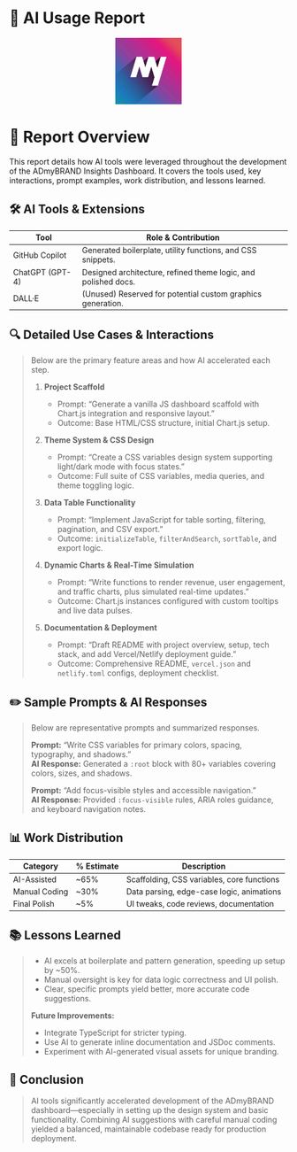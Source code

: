 # 🤖 AI Usage Report

<p align="center">
  <img src="assets/logo.png" alt="ADmyBRAND Logo" width="120" />
</p>

# 📝 Report Overview
This report details how AI tools were leveraged throughout the development of the ADmyBRAND Insights Dashboard. It covers the tools used, key interactions, prompt examples, work distribution, and lessons learned.

## 🛠️ AI Tools & Extensions
| Tool             | Role & Contribution                                           |
| ---------------- | ------------------------------------------------------------- |
| GitHub Copilot   | Generated boilerplate, utility functions, and CSS snippets.  |
| ChatGPT (GPT-4)  | Designed architecture, refined theme logic, and polished docs. |
| DALL·E           | (Unused) Reserved for potential custom graphics generation.  |

## 🔍 Detailed Use Cases & Interactions
> Below are the primary feature areas and how AI accelerated each step.
>
> 1. **Project Scaffold**  
>    - Prompt: “Generate a vanilla JS dashboard scaffold with Chart.js integration and responsive layout.”  
>    - Outcome: Base HTML/CSS structure, initial Chart.js setup.  
>
> 2. **Theme System & CSS Design**  
>    - Prompt: “Create a CSS variables design system supporting light/dark mode with focus states.”  
>    - Outcome: Full suite of CSS variables, media queries, and theme toggling logic.  
>
> 3. **Data Table Functionality**  
>    - Prompt: “Implement JavaScript for table sorting, filtering, pagination, and CSV export.”  
>    - Outcome: `initializeTable`, `filterAndSearch`, `sortTable`, and export logic.  
>
> 4. **Dynamic Charts & Real-Time Simulation**  
>    - Prompt: “Write functions to render revenue, user engagement, and traffic charts, plus simulated real-time updates.”  
>    - Outcome: Chart.js instances configured with custom tooltips and live data pulses.  
>
> 5. **Documentation & Deployment**  
>    - Prompt: “Draft README with project overview, setup, tech stack, and add Vercel/Netlify deployment guide.”  
>    - Outcome: Comprehensive README, `vercel.json` and `netlify.toml` configs, deployment checklist.

## ✏️ Sample Prompts & AI Responses
> Below are representative prompts and summarized responses.
>
> **Prompt:** “Write CSS variables for primary colors, spacing, typography, and shadows.”  
> **AI Response:** Generated a `:root` block with 80+ variables covering colors, sizes, and shadows.
>
> **Prompt:** “Add focus-visible styles and accessible navigation.”  
> **AI Response:** Provided `:focus-visible` rules, ARIA roles guidance, and keyboard navigation notes.

## 📊 Work Distribution
| Category         | % Estimate     | Description                                 |
| ---------------- | -------------- | ------------------------------------------- |
| AI-Assisted      | ~65%           | Scaffolding, CSS variables, core functions |
| Manual Coding    | ~30%           | Data parsing, edge-case logic, animations  |
| Final Polish     | ~5%            | UI tweaks, code reviews, documentation     |

## 📚 Lessons Learned
>- AI excels at boilerplate and pattern generation, speeding up setup by ~50%.  
>- Manual oversight is key for data logic correctness and UI polish.  
>- Clear, specific prompts yield better, more accurate code suggestions.  
>
>**Future Improvements:**  
>- Integrate TypeScript for stricter typing.  
>- Use AI to generate inline documentation and JSDoc comments.  
>- Experiment with AI-generated visual assets for unique branding.

## 🎯 Conclusion
> AI tools significantly accelerated development of the ADmyBRAND dashboard—especially in setting up the design system and basic functionality. Combining AI suggestions with careful manual coding yielded a balanced, maintainable codebase ready for production deployment.


